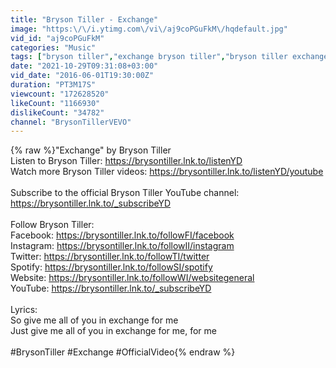 ```yaml
---
title: "Bryson Tiller - Exchange"
image: "https:\/\/i.ytimg.com\/vi\/aj9coPGuFkM\/hqdefault.jpg"
vid_id: "aj9coPGuFkM"
categories: "Music"
tags: ["bryson tiller","exchange bryson tiller","bryson tiller exchange"]
date: "2021-10-29T09:31:08+03:00"
vid_date: "2016-06-01T19:30:00Z"
duration: "PT3M17S"
viewcount: "172628520"
likeCount: "1166930"
dislikeCount: "34782"
channel: "BrysonTillerVEVO"
---
```

{% raw %}&quot;Exchange&quot; by Bryson Tiller<br />Listen to Bryson Tiller: <a rel="nofollow" target="blank" href="https://brysontiller.lnk.to/listenYD">https://brysontiller.lnk.to/listenYD</a><br />Watch more Bryson Tiller videos: <a rel="nofollow" target="blank" href="https://brysontiller.lnk.to/listenYD/youtube">https://brysontiller.lnk.to/listenYD/youtube</a><br /><br />Subscribe to the official Bryson Tiller YouTube channel: <a rel="nofollow" target="blank" href="https://brysontiller.lnk.to/_subscribeYD">https://brysontiller.lnk.to/_subscribeYD</a><br /><br />Follow Bryson Tiller:<br />Facebook: <a rel="nofollow" target="blank" href="https://brysontiller.lnk.to/followFI/facebook">https://brysontiller.lnk.to/followFI/facebook</a><br />Instagram: <a rel="nofollow" target="blank" href="https://brysontiller.lnk.to/followII/instagram">https://brysontiller.lnk.to/followII/instagram</a><br />Twitter: <a rel="nofollow" target="blank" href="https://brysontiller.lnk.to/followTI/twitter">https://brysontiller.lnk.to/followTI/twitter</a><br />Spotify: <a rel="nofollow" target="blank" href="https://brysontiller.lnk.to/followSI/spotify">https://brysontiller.lnk.to/followSI/spotify</a><br />Website: <a rel="nofollow" target="blank" href="https://brysontiller.lnk.to/followWI/websitegeneral">https://brysontiller.lnk.to/followWI/websitegeneral</a><br />YouTube: <a rel="nofollow" target="blank" href="https://brysontiller.lnk.to/_subscribeYD">https://brysontiller.lnk.to/_subscribeYD</a><br /><br />Lyrics:<br />So give me all of you in exchange for me<br />Just give me all of you in exchange for me, for me<br /><br />#BrysonTiller #Exchange #OfficialVideo{% endraw %}
